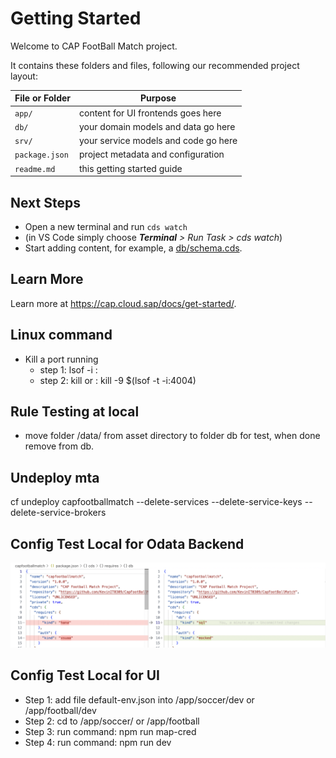 # Getting Started

Welcome to CAP FootBall Match project.

It contains these folders and files, following our recommended project layout:

File or Folder | Purpose
---------|----------
`app/` | content for UI frontends goes here
`db/` | your domain models and data go here
`srv/` | your service models and code go here
`package.json` | project metadata and configuration
`readme.md` | this getting started guide


## Next Steps

- Open a new terminal and run `cds watch`
- (in VS Code simply choose _**Terminal** > Run Task > cds watch_)
- Start adding content, for example, a [db/schema.cds](db/schema.cds).


## Learn More

Learn more at https://cap.cloud.sap/docs/get-started/.


## Linux command
- Kill a port running
    + step 1: lsof -i :<port running>
    + step 2: kill <PID>
or : kill -9 $(lsof -t -i:4004)

## Rule Testing at local
- move folder /data/ from asset directory to folder db for test, when done remove from db.

## Undeploy mta
cf undeploy capfootballmatch --delete-services --delete-service-keys --delete-service-brokers

## Config Test Local for Odata Backend
![re-config](./assets/images/image.png)


## Config Test Local for UI
- Step 1: add file default-env.json into /app/soccer/dev or /app/football/dev
- Step 2: cd to /app/soccer/ or /app/football
- Step 3: run command: npm run map-cred
- Step 4: run command: npm run dev 
